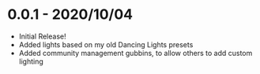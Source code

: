# 0.0.1 - 2020/10/04

* Initial Release!
* Added lights based on my old Dancing Lights presets
* Added community management gubbins, to allow others to add custom lighting